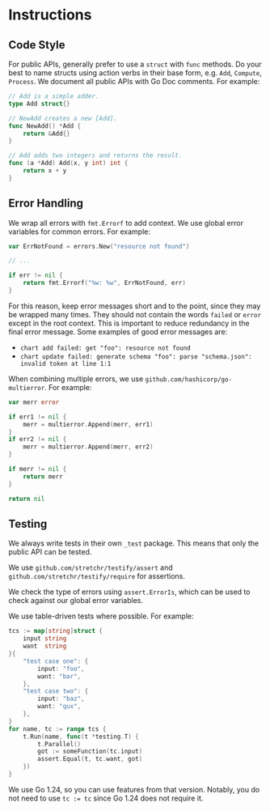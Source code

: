 # Instructions

## Code Style

For public APIs, generally prefer to use a `struct` with `func` methods. Do your best to name structs using action verbs in their base form, e.g. `Add`, `Compute`, `Process`. We document all public APIs with Go Doc comments. For example:

```go
// Add is a simple adder.
type Add struct{}

// NewAdd creates a new [Add].
func NewAdd() *Add {
	return &Add{}
}

// Add adds two integers and returns the result.
func (a *Add) Add(x, y int) int {
	return x + y
}
```

## Error Handling

We wrap all errors with `fmt.Errorf` to add context. We use global error variables for common errors. For example:

```go
var ErrNotFound = errors.New("resource not found")

// ...

if err != nil {
	return fmt.Errorf("%w: %w", ErrNotFound, err)
}
```

For this reason, keep error messages short and to the point, since they may be wrapped many times. They should not contain the words `failed` or `error` except in the root context. This is important to reduce redundancy in the final error message. Some examples of good error messages are:

- `chart add failed: get "foo": resource not found`
- `chart update failed: generate schema "foo": parse "schema.json": invalid token at line 1:1`

When combining multiple errors, we use `github.com/hashicorp/go-multierror`. For example:

```go
var merr error

if err1 != nil {
	merr = multierror.Append(merr, err1)
}
if err2 != nil {
	merr = multierror.Append(merr, err2)
}

if merr != nil {
	return merr
}

return nil
```

## Testing

We always write tests in their own `_test` package. This means that only the public API can be tested.

We use `github.com/stretchr/testify/assert` and `github.com/stretchr/testify/require` for assertions.

We check the type of errors using `assert.ErrorIs`, which can be used to check against our global error variables.

We use table-driven tests where possible. For example:

```go
tcs := map[string]struct {
	input string
	want  string
}{
	"test case one": {
		input: "foo",
		want: "bar",
	},
	"test case two": {
		input: "baz",
		want: "qux",
	},
}
for name, tc := range tcs {
	t.Run(name, func(t *testing.T) {
		t.Parallel()
		got := someFunction(tc.input)
		assert.Equal(t, tc.want, got)
	})
}
```

We use Go 1.24, so you can use features from that version. Notably, you do not need to use `tc := tc` since Go 1.24 does not require it.
